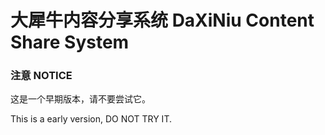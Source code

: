 大犀牛内容分享系统
DaXiNiu Content Share System
==========

### 注意 NOTICE

这是一个早期版本，请不要尝试它。

This is a early version, DO NOT TRY IT.